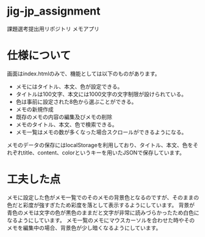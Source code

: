 # jig-jp_assignment
課題選考提出用リポジトリ
メモアプリ

# 仕様について

画面はindex.htmlのみで、機能としては以下のものがあります。
- メモにはタイトル、本文、色が設定できる。
- タイトルは100文字、本文には1000文字の文字制限が設けられている。
- 色は事前に設定された8色から選ぶことができる。
- メモの新規作成
- 既存のメモの内容の編集及びメモの削除
- メモのタイトル、本文、色で検索できる。
- メモ一覧はメモの数が多くなった場合スクロールができるようになる。

メモのデータの保存にはlocalStorageを利用しており、タイトル、本文、色をそれぞれtitle、content、colorというキーを用いたJSONで保存しています。

# 工夫した点

メモに設定した色がメモ一覧でのそのメモの背景色となるのですが、そのままの色だと彩度が強すぎたため彩度を落として表示するようにしています。
背景が青色のメモは文字の色が黒色のままだと文字が非常に読みづらかったため白色になるようにしています。
メモ一覧のメモにマウスカーソルを合わせた時やそのメモを編集中の場合、背景色が少し暗くなるようにしています。